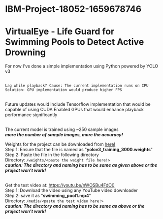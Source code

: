 # IBM-Project-18052-1659678746

# VirtualEye - Life Guard for Swimming Pools to Detect Active Drowning

For now I've done a simple implementation using Python powered by YOLO v3

</br>```Lag while playback? Cause: The current implementation runs on CPU```
</br>```Solution: GPU implementation would produce higher FPS```

</br>Future updates would include Tensorflow implementation that would be capable of using CUDA Enabled GPUs that would enhance playback performance significantly

</br>The current model is trained using ~250 sample images
</br><b><i>more the number of sample images, more the accuracy!</i></b>

Weights for the project can be downloaded from <u><a href="https://drive.google.com/file/d/1-ECcQYbQQvyVEwvT54T0sdTdu9R3AZkM/view?usp=sharing">here!</a></u>
</br>Step 1: Ensure that the file is named as "<b>yolov3_training_3000.weights</b>"
</br>Step 2: Paste the file in the following directory
</br>Directory: ```/weights/<paste the weight file here!>```
</br><b><i>caution: The directory and naming has to be same as given above or the project won't work!</i></b>

</br>Get the test video at: https://youtu.be/nWOSBu4FdO0
</br>Step 1: Download the video using any YouTube video downloader
</br>Step 2: save it as "<b>swimming_pool1.mp4</b>"
</br>Directory: ```/media/<paste the test video here!>```
</br><b><i>caution: The directory and naming has to be same as above or the project won't work!</i></b>
